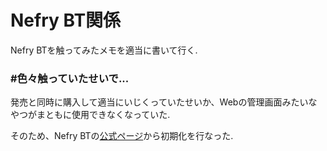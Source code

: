 # Nefry BT関係
Nefry BTを触ってみたメモを適当に書いて行く.
  
### #色々触っていたせいで...
発売と同時に購入して適当にいじくっていたせいか、Webの管理画面みたいなやつがまともに使用できなくなっていた.
  
そのため、Nefry BTの[公式ページ](https://dotstud.io/docs/nefrybt-default/)から初期化を行なった.
